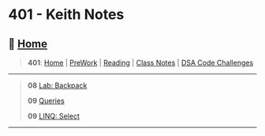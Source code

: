 # 401 - Keith Notes

## 🏡 [**Home**](https://mistidinzy.github.io/ReadingNotes/)

> **401**: [Home](https://mistidinzy.github.io/ReadingNotes/401home.html)
|
[PreWork](/401/preworkRM.md)
|
[Reading](/401/ReadingRM.md)
|
[Class Notes](/401/ClassRM.md)
|
[DSA Code Challenges](https://mistidinzy.github.io/data-structures-and-algorithms/)

_____

> **08** [Lab: Backpack](/401/knotes/c8-labBackpackSC.md)
>
> **09** [Queries](/401/knotes/c9-exampleQueries.md)
>
> **09** [LINQ: Select](/401/knotes/c9-LINQ-Select.md)

_____
